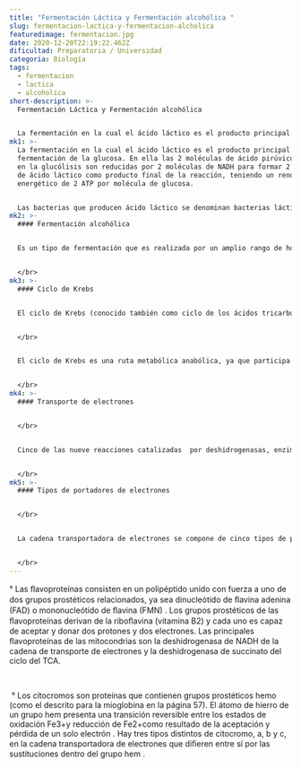 ```yaml
---
title: "Fermentación Láctica y Fermentación alcohólica "
slug: fermentacion-lactica-y-fermentacion-alcholica
featuredimage: fermentacion.jpg
date: 2020-12-20T22:19:22.462Z
dificultad: Preparatoria / Universidad
categoria: Biología
tags:
  - fermentacion
  - lactica
  - alcoholica
short-description: >-
  Fermentación Láctica y Fermentación alcohólica 


  La fermentación en la cual el ácido láctico es el producto principal de la fermentación de la glucosa
mk1: >-
  La fermentación en la cual el ácido láctico es el producto principal de la
  fermentación de la glucosa. En ella las 2 moléculas de ácido pirúvico formadas
  en la glucólisis son reducidas por 2 moléculas de NADH para formar 2 moléculas
  de ácido láctico como producto final de la reacción, teniendo un rendimiento
  energético de 2 ATP por molécula de glucosa.


  Las bacterias que producen ácido láctico se denominan bacterias lácticas, si la producción de ácido láctico la realizan realizan por esta vía se denominan homolácticas. La fermentación láctica puede causar el deterioro de alimentos, pero el proceso puede utilizarse también para producir yogurt a partir de la leche, repollo ácido a partir de repollo fresco y encurtidos. Dos géneros importantes de las bacterias lácticas son Streptococcus y Lactobacillus. Otras bacterias lácticas producen ácido láctico utilizando la glucosa por vías diferentes a la glucólisis, a las cuales nos referiremos más adelante.
mk2: >-
  #### Fermentación alcohólica 


  Es un tipo de fermentación que es realizada por un amplio rango de hongos filamentosos (mohos) como Aspergillus, Mucor y Fusarium y hongos unicelulares (levaduras) como Saccharomyces. En esta fermentación el ácido pirúvico proveniente de la glucólisis es descarboxilado por el acetaldehído en una reacción catalizada por la enzima piruvato decarboxilasa y TPP (Tiamina pirofosfato); el acetaldehído es reducido a etanol por una alcohol deshidrogenasa dependiente de NAD, resultando en la oxidación del NADH formado durante la glucólisis. La fermentación alcohólica por especies de Saccharomyces se ha usado para la producción de cerveza, vino y otras bebidas alcohólicas. El CO2 producido por las levaduras es utilizado para el levantamiento de la masa del pan.


  </br>
mk3: >-
  #### Ciclo de Krebs


  El ciclo de Krebs (conocido también como ciclo de los ácidos tricarboxílicos o ciclo del ácido cítrico) es un ciclo metabólico de importancia fundamental en todas las células que utilizan oxígeno durante el proceso de respiración celular. En estos organismos aeróbicos, el ciclo de Krebs es el anillo de conjunción de las rutas metabólicas responsables de la degradación y desasimilación de los carbohidratos, las grasas y las proteínas en anhídrido carbónico y agua, con la formación de energía química.


  </br>


  El ciclo de Krebs es una ruta metabólica anabólica, ya que participa tanto en procesos catabólicos como anabólicos. Este ciclo proporciona muchos precursores para la producción de algunos aminoácidos, como por ejemplo el cetoglutarato y el oxalacetato, así como otras moléculas fundamentales para la célula.


  </br>
mk4: >-
  #### Transporte de electrones


  </br>


  Cinco de las nueve reacciones catalizadas  por deshidrogenasas, enzimas que transﬁeren pares de electrones de sustratos a coenzimas. Cuatro de estas reacciones generan NADH, una produce FADH2. Las moléculas de NADH, que se forman en la matriz mitocondrial, se disocian de sus deshidrogenasas respectivas y se unen con la deshidrogenasa de NADH, una proteína integral de la membrana mitocondrial interna. A diferencia de las otras enzimas del ciclo del TCA, la deshidrogenasa de succinato, la enzima que cataliza la formación de FADH2, es un componente de la membrana mitocondrial interna. En cualquier caso, los electrones de alta energía relacionados con NADH o FADH2 se transﬁeren por una serie de portadores especíﬁcos  de electrones que constituyen la cadena de transporte de electrones (o cadena respiratoria) de la membrana mitocondrial interna.


  </br>
mk5: >-
  #### Tipos de portadores de electrones


  </br>


  La cadena transportadora de electrones se compone de cinco tipos de portadores de electrones unidos con la membrana: ﬂavoproteínas, citocromos, átomos de cobre, ubiquinona y proteínas con hierro y azufre. Excepto por la ubiquinona, todos los centros de redox dentro de la cadena respiratoria que aceptan y donan electrones son grupos prostéticos, es decir, componentes no aminoácidos que mantienen una relación estrecha con las proteínas.


  </br>
---
```



° Las ﬂavoproteínas consisten en un polipéptido unido con fuerza a uno de dos grupos prostéticos relacionados, ya sea dinucleótido de ﬂavina adenina (FAD) o mononucleótido de ﬂavina (FMN) . Los grupos prostéticos de las ﬂavoproteínas derivan de la riboﬂavina (vitamina B2) y cada uno es capaz de aceptar y donar dos protones y dos electrones. Las principales ﬂavoproteínas de las mitocondrias son la deshidrogenasa de NADH de la cadena de transporte de electrones y la deshidrogenasa de succinato del ciclo del TCA.

</br>

 ° Los citocromos son proteínas que contienen grupos prostéticos hemo (como el descrito para la mioglobina en la página 57). El átomo de hierro de un grupo hem presenta una transición reversible entre los estados de oxidación Fe3+y reducción de Fe2+como resultado de la aceptación y pérdida de un solo electrón . Hay tres tipos distintos de citocromo, a, b y c, en la cadena transportadora de electrones que diﬁeren entre sí por las sustituciones dentro del grupo hem .